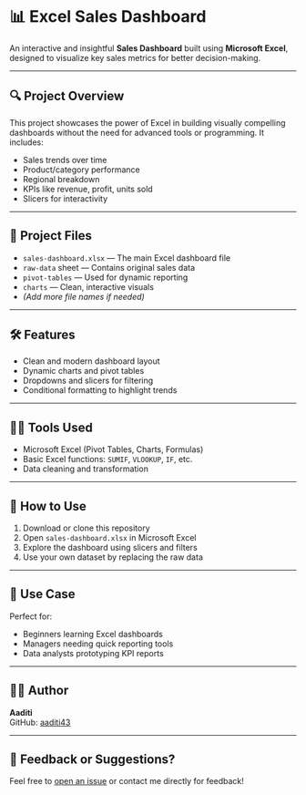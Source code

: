 # 📊 Excel Sales Dashboard

An interactive and insightful **Sales Dashboard** built using **Microsoft Excel**, designed to visualize key sales metrics for better decision-making.

---

## 🔍 Project Overview

This project showcases the power of Excel in building visually compelling dashboards without the need for advanced tools or programming. It includes:

- Sales trends over time
- Product/category performance
- Regional breakdown
- KPIs like revenue, profit, units sold
- Slicers for interactivity

---

## 📁 Project Files

- `sales-dashboard.xlsx` — The main Excel dashboard file
- `raw-data` sheet — Contains original sales data
- `pivot-tables` — Used for dynamic reporting
- `charts` — Clean, interactive visuals
- *(Add more file names if needed)*

---

## 🛠 Features

- Clean and modern dashboard layout
- Dynamic charts and pivot tables
- Dropdowns and slicers for filtering
- Conditional formatting to highlight trends

---

## 🧑‍💻 Tools Used

- Microsoft Excel (Pivot Tables, Charts, Formulas)
- Basic Excel functions: `SUMIF`, `VLOOKUP`, `IF`, etc.
- Data cleaning and transformation

---

## 🚀 How to Use

1. Download or clone this repository
2. Open `sales-dashboard.xlsx` in Microsoft Excel
3. Explore the dashboard using slicers and filters
4. Use your own dataset by replacing the raw data

---

## 📌 Use Case

Perfect for:
- Beginners learning Excel dashboards
- Managers needing quick reporting tools
- Data analysts prototyping KPI reports

---

## 🙋‍♀️ Author

**Aaditi**  
GitHub: [aaditi43](https://github.com/aaditi43)

---

## 🌟 Feedback or Suggestions?

Feel free to [open an issue](https://github.com/aaditi43/excel-sales-dashboard/issues) or contact me directly for feedback!


